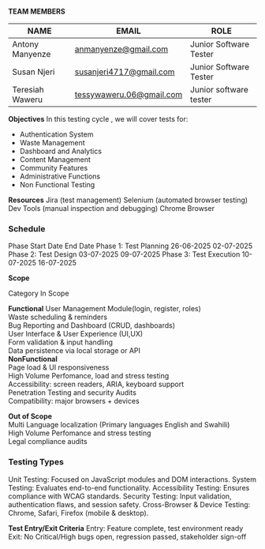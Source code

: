 **TEAM MEMBERS**

|        NAME         |               EMAIL                |         ROLE            |
|---------------------|------------------------------------|-------------------------|
| Antony Manyenze     | anmanyenze@gmail.com               | Junior Software Tester  |
| Susan Njeri         | susanjeri4717@gmail.com            | Junior Software Tester  |
| Teresiah Waweru     | tessywaweru.06@gmail.com           | Junior software tester  |

**Objectives**
In this testing cycle , we will cover tests for:
- Authentication System
- Waste Management
- Dashboard and Analytics
- Content Management
- Community Features
- Administrative Functions
- Non Functional Testing

 **Resources**
Jira  (test management)
Selenium (automated browser testing)
Dev Tools (manual inspection and debugging)
Chrome Browser

### **Schedule**
Phase	Start Date	End Date
Phase 1: Test Planning	26-06-2025	02-07-2025
Phase 2: Test Design	03-07-2025	09-07-2025
Phase 3: Test Execution	10-07-2025	16-07-2025

 **Scope**

 Category                In Scope                                                                 

 **Functional**   User Management Module(login, register, roles)                        
                          Waste scheduling & reminders                                           
                          Bug Reporting and Dashboard (CRUD, dashboards)     
                          User Interface & User Experience (UI,UX)                               
                          Form validation & input handling                                       
                          Data persistence via local storage or API                                                  
 **NonFunctional**    
                          Page load & UI responsiveness                                          
                          High Volume Perfomance, load and stress testing                          
                          Accessibility: screen readers, ARIA, keyboard support                  
                          Penetration Testing and security Audits                       
                          Compatibility: major browsers + devices                                

 **Out of Scope**    
                     Multi Language localization (Primary languages English and Swahili)                                 
                     High Volume Perfomance and stress testing                                                  
                      Legal compliance audits                                                



 ### **Testing Types**
Unit Testing: Focused on JavaScript modules and DOM interactions.
System Testing: Evaluates end-to-end functionality.
Accessibility Testing: Ensures compliance with WCAG standards.
Security Testing: Input validation, authentication flaws, and session safety.
Cross-Browser & Device Testing: Chrome, Safari, Firefox (mobile & desktop).


 **Test Entry/Exit Criteria**
Entry: Feature complete, test environment ready
Exit: No Critical/High bugs open, regression passed, stakeholder sign-off

